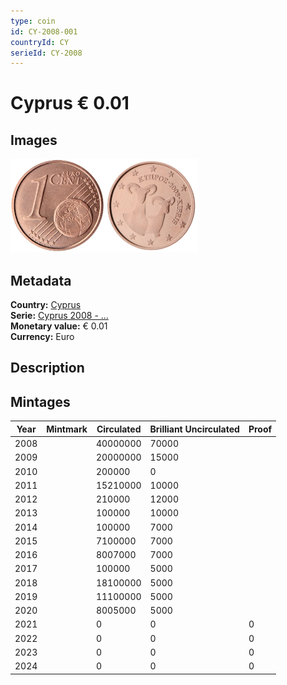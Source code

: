 ```yaml
---
type: coin
id: CY-2008-001
countryId: CY
serieId: CY-2008
---
```


# Cyprus € 0.01

## Images

<img src="../../../Images/common-2007-001.webp" height="150" alt="Front image"><img src="Images/cyprus-2008-001.webp" height="150" alt="Back image">

## Metadata

**Country:** [Cyprus](../index.md)\
**Serie:** [Cyprus 2008 - ...](index.md)\
**Monetary value:** € 0.01\
**Currency:** Euro

## Description


## Mintages

| Year | Mintmark | Circulated | Brilliant Uncirculated | Proof |
| ---- | -------- | ---------- | ---------------------- | ----- |
| 2008 |  | 40000000| 70000 |  |
| 2009 |  | 20000000| 15000 |  |
| 2010 |  | 200000| 0 |  |
| 2011 |  | 15210000| 10000 |  |
| 2012 |  | 210000| 12000 |  |
| 2013 |  | 100000| 10000 |  |
| 2014 |  | 100000| 7000 |  |
| 2015 |  | 7100000| 7000 |  |
| 2016 |  | 8007000| 7000 |  |
| 2017 |  | 100000| 5000 |  |
| 2018 |  | 18100000| 5000 |  |
| 2019 |  | 11100000| 5000 |  |
| 2020 |  | 8005000| 5000 |  |
| 2021 |  | 0 | 0 | 0 |
| 2022 |  | 0 | 0 | 0 |
| 2023 |  | 0 | 0 | 0 |
| 2024 |  | 0 | 0 | 0 |
